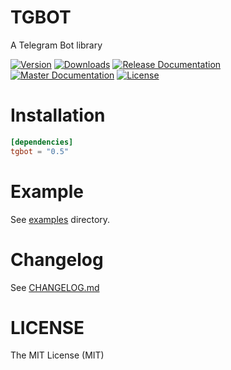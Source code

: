 # TGBOT

A Telegram Bot library

[![Version](https://img.shields.io/crates/v/tgbot.svg?style=flat-square)](https://crates.io/crates/tgbot)
[![Downloads](https://img.shields.io/crates/d/tgbot.svg?style=flat-square)](https://crates.io/crates/tgbot)
[![Release Documentation](https://img.shields.io/badge/docs-release-brightgreen.svg?style=flat-square)](https://docs.rs/tgbot)
[![Master Documentation](https://img.shields.io/badge/docs-master-brightgreen.svg?style=flat-square)](https://tg-rs.github.io/tg-rs/tgbot)
[![License](https://img.shields.io/crates/l/tgbot.svg?style=flat-square)](https://github.com/tg-rs/tg-rs/tree/master/tgbot/LICENSE)

# Installation

```toml
[dependencies]
tgbot = "0.5"
```

# Example

See [examples](https://github.com/tg-rs/tg-rs/tree/master/tgbot/examples) directory.

# Changelog

See [CHANGELOG.md](https://github.com/tg-rs/tg-rs/tree/master/tgbot/CHANGELOG.md)

# LICENSE

The MIT License (MIT)
